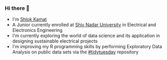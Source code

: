 ### Hi there 👋

<!--
**Shlok2002/Shlok2002** is a ✨ _special_ ✨ repository because its `README.md` (this file) appears on your GitHub profile.

Here are some ideas to get you started:

- 🔭 I’m currently working on ...
- 🌱 I’m currently learning ...
- 👯 I’m looking to collaborate on ...
- 🤔 I’m looking for help with ...
- 💬 Ask me about ...
- 📫 How to reach me: ...
- 😄 Pronouns: ...
- ⚡ Fun fact: ...
-->

 - I'm [Shlok Kamat](https://www.linkedin.com/in/shlok-kamat-b196bb1b9/)
 - A Junior currently enrolled at [Shiv Nadar University](https://snu.edu.in "Website") in Electrical and Electronics Engineering 
 - I'm currently exploring the world of data science and its application in designing sustainable electrical projects
 - I'm improving my R programming skills by performing Exploratory Data Analysis on public data sets via the [#tidytuesday](https://github.com/rfordatascience/tidytuesday) repository
